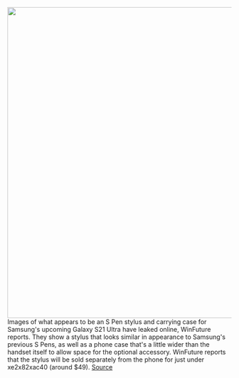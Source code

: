 <img src='https://cdn.vox-cdn.com/thumbor/FPy-ZutrVTRrg0aAFClvCk5onkw=/0x0:2250x1500/1200x800/filters:focal(945x570:1305x930)/cdn.vox-cdn.com/uploads/chorus_image/image/68615396/Samsung_Galaxy_S21_Ultra_S_Pen_Cover_1609725103_0_0.0.jpg' width='700px' /><br/>
Images of what appears to be an S Pen stylus and carrying case for Samsung's upcoming Galaxy S21 Ultra have leaked online, WinFuture reports. They show a stylus that looks similar in appearance to Samsung's previous S Pens, as well as a phone case that's a little wider than the handset itself to allow space for the optional accessory. WinFuture reports that the stylus will be sold separately from the phone for just under xe2x82xac40 (around $49).
<a href='https://www.theverge.com/2021/1/4/22212835/samsung-galaxy-s21-ultra-s-pen-stylus-support-case-40-euros-accessory'> Source <a/>